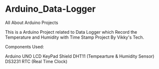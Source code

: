 # Arduino_Data-Logger
All About Arduino Projects

This is a Arduino Project related to Data Logger which Record the Temperature and Humidity with Time Stamp Project By Vikky's Tech.

Components Used:

Arduino UNO 
LCD KeyPad Shield
DHT11 (Tempearture & Humidity Sensor)
DS3231 RTC (Real Time Clock)

